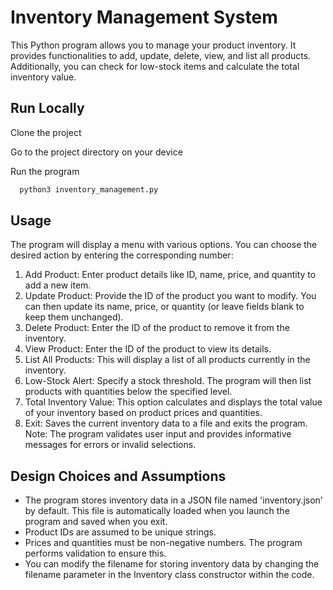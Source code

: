 # Inventory Management System

This Python program allows you to manage your product inventory. It provides functionalities to add, update, delete, view, and list all products. Additionally, you can check for low-stock items and calculate the total inventory value.

## Run Locally

Clone the project

Go to the project directory on your device

Run the program

```bash
  python3 inventory_management.py
```

## Usage

The program will display a menu with various options. You can choose the desired action by entering the corresponding number:

1. Add Product: Enter product details like ID, name, price, and quantity to add a new item.
2. Update Product: Provide the ID of the product you want to modify. You can then update its name, price, or quantity (or leave fields blank to keep them unchanged).
3. Delete Product: Enter the ID of the product to remove it from the inventory.
4. View Product: Enter the ID of the product to view its details.
5. List All Products: This will display a list of all products currently in the inventory.
6. Low-Stock Alert: Specify a stock threshold. The program will then list products with quantities below the specified level.
7. Total Inventory Value: This option calculates and displays the total value of your inventory based on product prices and quantities.
8. Exit: Saves the current inventory data to a file and exits the program.
   Note: The program validates user input and provides informative messages for errors or invalid selections.

## Design Choices and Assumptions

- The program stores inventory data in a JSON file named 'inventory.json' by default. This file is automatically loaded when you launch the program and saved when you exit.
- Product IDs are assumed to be unique strings.
- Prices and quantities must be non-negative numbers. The program performs validation to ensure this.
- You can modify the filename for storing inventory data by changing the filename parameter in the Inventory class constructor within the code.
